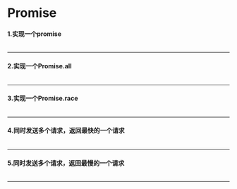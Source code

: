 # Promise
#### 1.实现一个promise
```js

```
---
#### 2.实现一个Promise.all
```js

```
---
#### 3.实现一个Promise.race
```js

```
---
#### 4.同时发送多个请求，返回最快的一个请求
```js

```
---
#### 5.同时发送多个请求，返回最慢的一个请求
```js

```
---